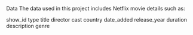 Data
The data used in this project includes Netflix movie details such as:

show_id
type
title
director
cast
country
date_added
release_year
duration
description
genre
